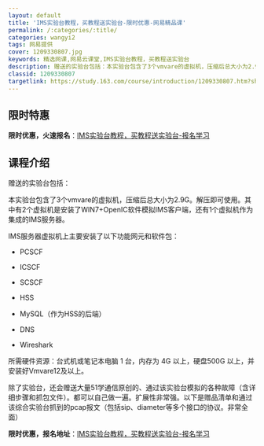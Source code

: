 ```yaml
---
layout: default
title: 'IMS实验台教程，买教程送实验台-限时优惠-网易精品课'
permalink: /:categories/:title/
categories: wangyi2
tags: 网易提供
cover: 1209330807.jpg
keywords: 精选网课,网易云课堂,IMS实验台教程，买教程送实验台
description: 赠送的实验台包括：本实验台包含了3个vmvare的虚拟机，压缩后总大小为2.9G。解压即可使用。其中有2个虚拟机是安装了
classid: 1209330807
targetlink: https://study.163.com/course/introduction/1209330807.htm?share=1&shareId=1025206652&utm_campaign=share&utm_medium=iphoneShare&utm_source=&utm_u=1025206652
---
```


## 限时特惠

**限时优惠，火速报名**：[IMS实验台教程，买教程送实验台-报名学习](https://study.163.com/course/introduction/1209330807.htm?share=1&shareId=1025206652&utm_campaign=share&utm_medium=iphoneShare&utm_source=&utm_u=1025206652)

## 课程介绍

赠送的实验台包括：

本实验台包含了3个vmvare的虚拟机，压缩后总大小为2.9G。解压即可使用。其中有2个虚拟机是安装了WIN7+OpenIC软件模拟IMS客户端，还有1个虚拟机作为集成的IMS服务器。

IMS服务器虚拟机上主要安装了以下功能网元和软件包：

- PCSCF

- ICSCF

- SCSCF

- HSS

- MySQL（作为HSS的后端）

- DNS

- Wireshark

所需硬件资源：台式机或笔记本电脑 1 台，内存为 4G 以上，硬盘500G 以上，并安装好Vmvare12及以上。

除了实验台，还会赠送大量51学通信原创的、通过该实验台模拟的各种故障（含详细步骤和抓包文件）。都可以自己做一遍。扩展性非常强。以下是赠品清单和通过该综合实验台抓到的pcap报文（包括sip、diameter等多个接口的协议。非常全面）

**限时优惠，报名地址**：[IMS实验台教程，买教程送实验台-报名学习](https://study.163.com/course/introduction/1209330807.htm?share=1&shareId=1025206652&utm_campaign=share&utm_medium=iphoneShare&utm_source=&utm_u=1025206652)

